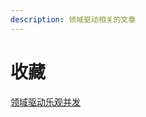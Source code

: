 ```yaml
---
description: 领域驱动相关的文章
---
```


# 收藏

[领域驱动乐观并发](https://www.jamesmichaelhickey.com/optimistic-concurrency/)

